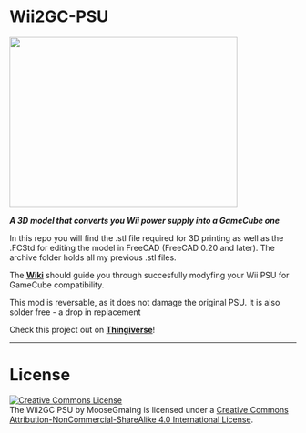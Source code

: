 # Wii2GC-PSU
<img src="https://github.com/MooseGmaing/Wii2GC-PSU/blob/main/Images/Render.png" width="400" height="300"/>

***A 3D model that converts you Wii power supply into a GameCube one***

In this repo you will find the .stl file required for 3D printing as well as the .FCStd for editing the model in FreeCAD (FreeCAD 0.20 and later).
The archive folder holds all my previous .stl files.

The [**Wiki**](https://github.com/MooseGmaing/Wii2GC-PSU/wiki) should guide you through succesfully modyfing your Wii PSU for GameCube compatibility.

This mod is reversable, as it does not damage the original PSU. It is also solder free - a drop in replacement

Check this project out on  [**Thingiverse**](https://www.thingiverse.com/thing:6039070)!

***

# License
<a rel="license" href="http://creativecommons.org/licenses/by-nc-sa/4.0/"><img alt="Creative Commons License" style="border-width:0" src="https://i.creativecommons.org/l/by-nc-sa/4.0/88x31.png" /></a><br /> The Wii2GC PSU by MooseGmaing is licensed under a <a rel="license" href="http://creativecommons.org/licenses/by-nc-sa/4.0/">Creative Commons Attribution-NonCommercial-ShareAlike 4.0 International License</a>.
